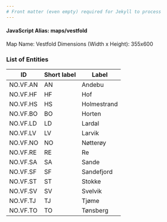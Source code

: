 ```yaml
---
# Front matter (even empty) required for Jekyll to process
---
```


#### JavaScript Alias: maps/vestfold

Map Name: Vestfold
Dimensions (Width x Height): 355x600





### List of Entities

ID | Short label | Label
---|---|---|
NO.VF.AN|AN|Andebu
NO.VF.HF|HF|Hof
NO.VF.HS|HS|Holmestrand
NO.VF.BO|BO|Horten
NO.VF.LD|LD|Lardal
NO.VF.LV|LV|Larvik
NO.VF.NO|NO|Nøtterøy
NO.VF.RE|RE|Re
NO.VF.SA|SA|Sande
NO.VF.SF|SF|Sandefjord
NO.VF.ST|ST|Stokke
NO.VF.SV|SV|Svelvik
NO.VF.TJ|TJ|Tjøme
NO.VF.TO|TO|Tønsberg

